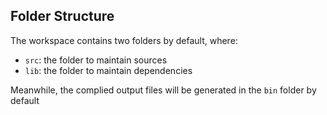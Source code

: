 ## Folder Structure

The workspace contains two folders by default, where: 
+ `src`: the folder to maintain sources
+ `lib`: the folder to maintain dependencies

Meanwhile, the complied output files will be generated in the `bin` folder by default